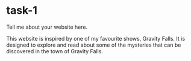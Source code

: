# task-1
Tell me about your website here.

This website is inspired by one of my favourite shows, Gravity Falls. It is designed to explore and read about some of the mysteries that can be discovered in the town of Gravity Falls.